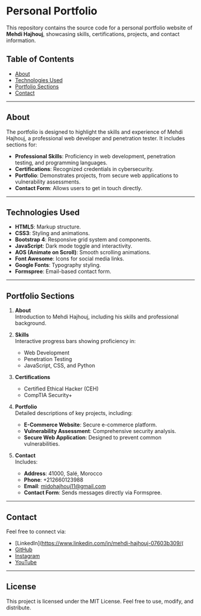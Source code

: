 # Personal Portfolio

This repository contains the source code for a personal portfolio website of **Mehdi Hajhouj**, showcasing skills, certifications, projects, and contact information.

## Table of Contents
- [About](#about)
- [Technologies Used](#technologies-used)
- [Portfolio Sections](#portfolio-sections)
- [Contact](#contact)

---

## About
The portfolio is designed to highlight the skills and experience of Mehdi Hajhouj, a professional web developer and penetration tester. It includes sections for:
- **Professional Skills**: Proficiency in web development, penetration testing, and programming languages.
- **Certifications**: Recognized credentials in cybersecurity.
- **Portfolio**: Demonstrates projects, from secure web applications to vulnerability assessments.
- **Contact Form**: Allows users to get in touch directly.


---

## Technologies Used
- **HTML5**: Markup structure.
- **CSS3**: Styling and animations.
- **Bootstrap 4**: Responsive grid system and components.
- **JavaScript**: Dark mode toggle and interactivity.
- **AOS (Animate on Scroll)**: Smooth scrolling animations.
- **Font Awesome**: Icons for social media links.
- **Google Fonts**: Typography styling.
- **Formspree**: Email-based contact form.

---


## Portfolio Sections

1. **About**  
   Introduction to Mehdi Hajhouj, including his skills and professional background.

2. **Skills**  
   Interactive progress bars showing proficiency in:
   - Web Development
   - Penetration Testing
   - JavaScript, CSS, and Python

3. **Certifications**  
   - Certified Ethical Hacker (CEH)
   - CompTIA Security+

4. **Portfolio**  
   Detailed descriptions of key projects, including:
   - **E-Commerce Website**: Secure e-commerce platform.
   - **Vulnerability Assessment**: Comprehensive security analysis.
   - **Secure Web Application**: Designed to prevent common vulnerabilities.

5. **Contact**  
   Includes:
   - **Address**: 41000, Salé, Morocco
   - **Phone**: +212660123988
   - **Email**: midohajhouj11@gmail.com
   - **Contact Form**: Sends messages directly via Formspree.

---

## Contact
Feel free to connect via:
- [LinkedIn](https://www.linkedin.com/in/mehdi-hajhouj-07603b309/(
- [GitHub](https://github.com/Midohajhouj)
- [Instagram](https://www.instagram.com/mehdi.hajhouj?igsh=M2dzOXVweHIzaGpp)
- [YouTube](https://youtube.com/@mehdihajhouj?si=1_RycPDovhdHMOMg)


---

## License
This project is licensed under the MIT License. Feel free to use, modify, and distribute.
